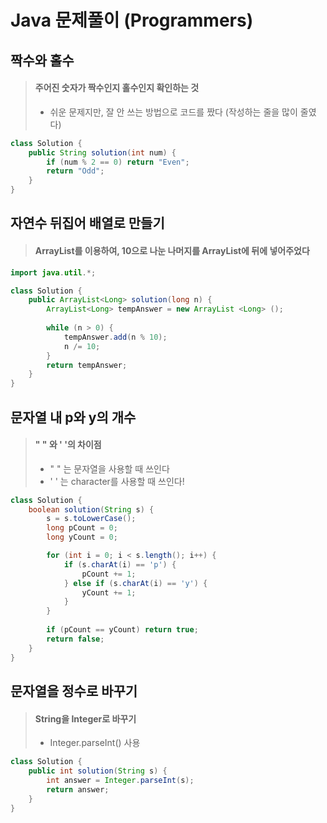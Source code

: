 # Java 문제풀이 (Programmers)





## 짝수와 홀수

> #### 주어진 숫자가 짝수인지 홀수인지 확인하는 것
>
> - 쉬운 문제지만, 잘 안 쓰는 방법으로 코드를 짰다 (작성하는 줄을 많이 줄였다)

```java
class Solution {
    public String solution(int num) {
        if (num % 2 == 0) return "Even";
        return "Odd";
    }
}
```





## 자연수 뒤집어 배열로 만들기

> #### ArrayList를 이용하여, 10으로 나눈 나머지를 ArrayList에 뒤에 넣어주었다

```java
import java.util.*;

class Solution {
    public ArrayList<Long> solution(long n) {
        ArrayList<Long> tempAnswer = new ArrayList <Long> ();
        
        while (n > 0) {
            tempAnswer.add(n % 10);
            n /= 10;
        }
        return tempAnswer;
    }
}
```





## 문자열 내 p와 y의 개수

> #### " " 와 ' '의 차이점
>
> - " " 는 문자열을 사용할 때 쓰인다
> - ' ' 는 character를 사용할 때 쓰인다!

```java
class Solution {
    boolean solution(String s) {
        s = s.toLowerCase();
        long pCount = 0;
        long yCount = 0;

        for (int i = 0; i < s.length(); i++) {
            if (s.charAt(i) == 'p') {
                pCount += 1;
            } else if (s.charAt(i) == 'y') {
                yCount += 1;
            }
        }
        
        if (pCount == yCount) return true;
        return false;
    }
}
```





## 문자열을 정수로 바꾸기

> #### String을 Integer로 바꾸기
>
> - Integer.parseInt() 사용

```java
class Solution {
    public int solution(String s) {
        int answer = Integer.parseInt(s);
        return answer;
    }
}
```



